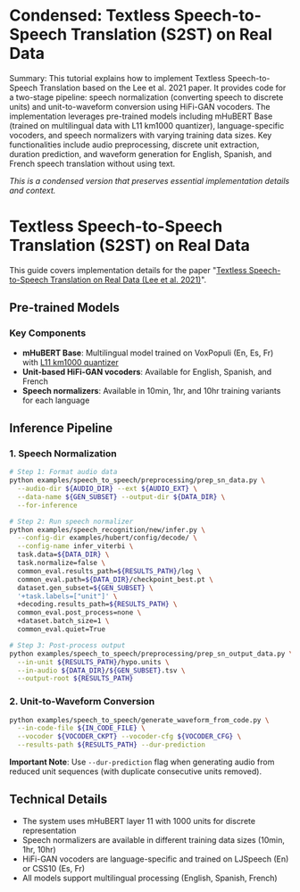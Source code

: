 # Condensed: Textless Speech-to-Speech Translation (S2ST) on Real Data

Summary: This tutorial explains how to implement Textless Speech-to-Speech Translation based on the Lee et al. 2021 paper. It provides code for a two-stage pipeline: speech normalization (converting speech to discrete units) and unit-to-waveform conversion using HiFi-GAN vocoders. The implementation leverages pre-trained models including mHuBERT Base (trained on multilingual data with L11 km1000 quantizer), language-specific vocoders, and speech normalizers with varying training data sizes. Key functionalities include audio preprocessing, discrete unit extraction, duration prediction, and waveform generation for English, Spanish, and French speech translation without using text.

*This is a condensed version that preserves essential implementation details and context.*

# Textless Speech-to-Speech Translation (S2ST) on Real Data

This guide covers implementation details for the paper "[Textless Speech-to-Speech Translation on Real Data (Lee et al. 2021)](https://arxiv.org/abs/2112.08352)".

## Pre-trained Models

### Key Components
- **mHuBERT Base**: Multilingual model trained on VoxPopuli (En, Es, Fr) with [L11 km1000 quantizer](https://dl.fbaipublicfiles.com/hubert/mhubert_base_vp_en_es_fr_it3_L11_km1000.bin)
- **Unit-based HiFi-GAN vocoders**: Available for English, Spanish, and French
- **Speech normalizers**: Available in 10min, 1hr, and 10hr training variants for each language

## Inference Pipeline

### 1. Speech Normalization

```bash
# Step 1: Format audio data
python examples/speech_to_speech/preprocessing/prep_sn_data.py \
  --audio-dir ${AUDIO_DIR} --ext ${AUDIO_EXT} \
  --data-name ${GEN_SUBSET} --output-dir ${DATA_DIR} \
  --for-inference

# Step 2: Run speech normalizer
python examples/speech_recognition/new/infer.py \
  --config-dir examples/hubert/config/decode/ \
  --config-name infer_viterbi \
  task.data=${DATA_DIR} \
  task.normalize=false \
  common_eval.results_path=${RESULTS_PATH}/log \
  common_eval.path=${DATA_DIR}/checkpoint_best.pt \
  dataset.gen_subset=${GEN_SUBSET} \
  '+task.labels=["unit"]' \
  +decoding.results_path=${RESULTS_PATH} \
  common_eval.post_process=none \
  +dataset.batch_size=1 \
  common_eval.quiet=True

# Step 3: Post-process output
python examples/speech_to_speech/preprocessing/prep_sn_output_data.py \
  --in-unit ${RESULTS_PATH}/hypo.units \
  --in-audio ${DATA_DIR}/${GEN_SUBSET}.tsv \
  --output-root ${RESULTS_PATH}
```

### 2. Unit-to-Waveform Conversion

```bash
python examples/speech_to_speech/generate_waveform_from_code.py \
  --in-code-file ${IN_CODE_FILE} \
  --vocoder ${VOCODER_CKPT} --vocoder-cfg ${VOCODER_CFG} \
  --results-path ${RESULTS_PATH} --dur-prediction
```

**Important Note**: Use `--dur-prediction` flag when generating audio from reduced unit sequences (with duplicate consecutive units removed).

## Technical Details

- The system uses mHuBERT layer 11 with 1000 units for discrete representation
- Speech normalizers are available in different training data sizes (10min, 1hr, 10hr)
- HiFi-GAN vocoders are language-specific and trained on LJSpeech (En) or CSS10 (Es, Fr)
- All models support multilingual processing (English, Spanish, French)
